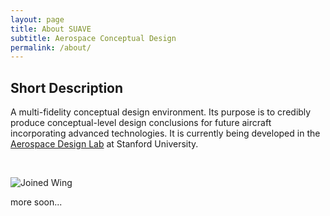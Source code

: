 ```yaml
---
layout: page
title: About SUAVE
subtitle: Aerospace Conceptual Design 
permalink: /about/
---
```


## Short Description

A multi-fidelity conceptual design environment. Its purpose is to credibly produce conceptual-level design conclusions for future aircraft incorporating advanced technologies. It is currently being developed in the [Aerospace Design Lab](http://adl.stanford.edu) at Stanford University.

&nbsp;

![Joined Wing](../images/Picture4.png)




more soon...
